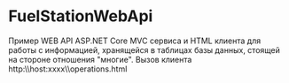 # FuelStationWebApi
Пример WEB API ASP.NET Core MVC сервиса и HTML клиента для работы с информацией, хранящейся в таблицах базы данных, стоящей на стороне отношения "многие".
Вызов клиента http:\\\host:xxxx\\\operations.html
